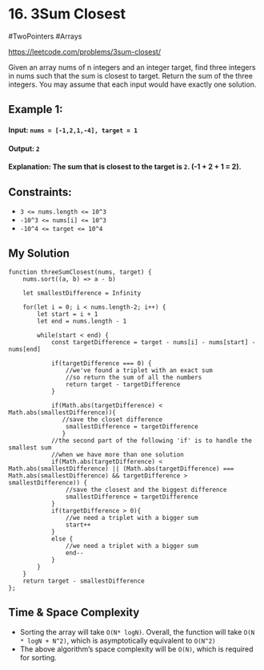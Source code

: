# 16. 3Sum Closest
#TwoPointers #Arrays

https://leetcode.com/problems/3sum-closest/

Given an array nums of n integers and an integer target, find three integers in nums such that the sum is closest to target. Return the sum of the three integers. You may assume that each input would have exactly one solution.

## Example 1:

#### Input: `nums = [-1,2,1,-4], target = 1`
#### Output: `2`
#### Explanation: The sum that is closest to the target is `2`. (-1 + 2 + 1 = 2).
 

## Constraints:

- `3 <= nums.length <= 10^3`
- `-10^3 <= nums[i] <= 10^3`
- `-10^4 <= target <= 10^4`

## My Solution 
````
function threeSumClosest(nums, target) {
    nums.sort((a, b) => a - b)
    
    let smallestDifference = Infinity
    
    for(let i = 0; i < nums.length-2; i++) {
        let start = i + 1
        let end = nums.length - 1
        
        while(start < end) {
            const targetDifference = target - nums[i] - nums[start] - nums[end]
            
            if(targetDifference === 0) {
                //we've found a triplet with an exact sum
                //so return the sum of all the numbers
                return target - targetDifference
            }
            
            if(Math.abs(targetDifference) < Math.abs(smallestDifference)){
               //save the closet difference
                smallestDifference = targetDifference
               }
            //the second part of the following 'if' is to handle the smallest sum
            //when we have more than one solution
            if(Math.abs(targetDifference) < Math.abs(smallestDifference) || (Math.abs(targetDifference) === Math.abs(smallestDifference) && targetDifference > smallestDifference)) {
                //save the closest and the biggest difference
                smallestDifference = targetDifference
            }
            if(targetDifference > 0){
                //we need a triplet with a bigger sum
                start++
            }
            else {
                //we need a triplet with a bigger sum
                end--
            }
        }
    }
    return target - smallestDifference  
};
````
## Time & Space Complexity
- Sorting the array will take `O(N* logN)`. Overall, the function will take `O(N * logN + N^2)`, which is asymptotically equivalent to `O(N^2)`
- The above algorithm’s space complexity will be `O(N)`, which is required for sorting.
